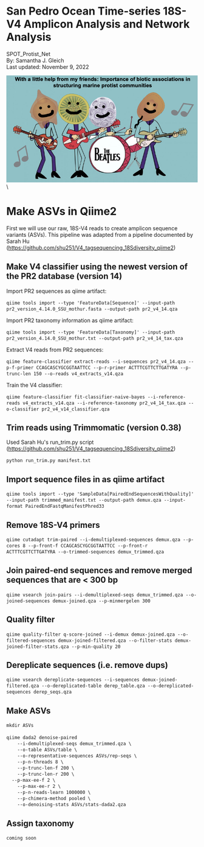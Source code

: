 # San Pedro Ocean Time-series 18S-V4 Amplicon Analysis and Network Analysis
SPOT_Protist_Net  
By: Samantha J. Gleich  
Last updated: November 9, 2022  
  
![](static/slide1.png)\

# Make ASVs in Qiime2
First we will use our raw, 18S-V4 reads to create amplicon sequence variants (ASVs). This pipeline was adapted from a pipeline documented by Sarah Hu (https://github.com/shu251/V4_tagsequencing_18Sdiversity_qiime2)
## Make V4 classifier using the newest version of the PR2 database (version 14)
Import PR2 sequences as qiime artifact:
```
qiime tools import --type 'FeatureData[Sequence]' --input-path pr2_version_4.14.0_SSU_mothur.fasta --output-path pr2_v4_14.qza
```
Import PR2 taxonomy information as qiime artifact: 
```
qiime tools import --type 'FeatureData[Taxonomy]' --input-path pr2_version_4.14.0_SSU_mothur.txt --output-path pr2_v4_14_tax.qza
```
Extract V4 reads from PR2 sequences:
```
qiime feature-classifier extract-reads --i-sequences pr2_v4_14.qza --p-f-primer CCAGCASCYGCGGTAATTCC --p-r-primer ACTTTCGTTCTTGATYRA --p-trunc-len 150 --o-reads v4_extracts_v14.qza
```
Train the V4 classifier: 
```
qiime feature-classifier fit-classifier-naive-bayes --i-reference-reads v4_extracts_v14.qza --i-reference-taxonomy pr2_v4_14_tax.qza --o-classifier pr2_v4_v14_classifier.qza
```
## Trim reads using Trimmomatic (version 0.38)
Used Sarah Hu's run_trim.py script (https://github.com/shu251/V4_tagsequencing_18Sdiversity_qiime2)
```
python run_trim.py manifest.txt
```
## Import sequence files in as qiime artifact
```
qiime tools import --type 'SampleData[PairedEndSequencesWithQuality]' --input-path trimmed_manifest.txt --output-path demux.qza --input-format PairedEndFastqManifestPhred33
```
## Remove 18S-V4 primers 
```
qiime cutadapt trim-paired --i-demultiplexed-sequences demux.qza --p-cores 8 --p-front-f CCAGCASCYGCGGTAATTCC --p-front-r ACTTTCGTTCTTGATYRA --o-trimmed-sequences demux_trimmed.qza
```
## Join paired-end sequences and remove merged sequences that are < 300 bp
```
qiime vsearch join-pairs --i-demultiplexed-seqs demux_trimmed.qza --o-joined-sequences demux-joined.qza --p-minmergelen 300
```
## Quality filter
```
qiime quality-filter q-score-joined --i-demux demux-joined.qza --o-filtered-sequences demux-joined-filtered.qza --o-filter-stats demux-joined-filter-stats.qza --p-min-quality 20
```
## Dereplicate sequences (i.e. remove dups)
```
qiime vsearch dereplicate-sequences --i-sequences demux-joined-filtered.qza --o-dereplicated-table derep_table.qza --o-dereplicated-sequences derep_seqs.qza
```
## Make ASVs
```
mkdir ASVs

qiime dada2 denoise-paired
	--i-demultiplexed-seqs demux_trimmed.qza \
	--o-table ASVs/table \
	--o-representative-sequences ASVs/rep-seqs \
	--p-n-threads 8 \
	--p-trunc-len-f 200 \
	--p-trunc-len-r 200 \
  --p-max-ee-f 2 \
	--p-max-ee-r 2 \
	--p-n-reads-learn 1000000 \
	--p-chimera-method pooled \
	--o-denoising-stats ASVs/stats-dada2.qza
  ```
  ## Assign taxonomy 
  ```
  coming soon
  ```
